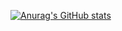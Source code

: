 [![Anurag's GitHub stats](https://github-readme-stats.vercel.app/api?username=AbhishekPoudel84)](https://github.com/anuraghazra/github-readme-stats)
